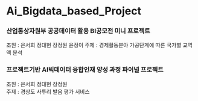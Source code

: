 # Ai_Bigdata_based_Project
### 산업통상자원부 공공데이터 활용 BI공모전 미니 프로젝트  
조원 : 은서희 정대현 장정원 윤정이
주제 : 경제활동분야 가공단계에 따른 국가별 교역액 분석

### 프로젝트기반 AI빅데이터 융합인재 양성 과정 파이널 프로젝트  
조원 : 은서희 정대현 장정원  
주제 : 경상도 사투리 발음 평가 서비스  